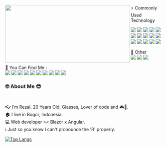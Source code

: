 <p>
  <img align="left" width="400" height="185" src="https://github-readme-stats.vercel.app/api?username=rezaldyabidin266&show_icons=true&hide_border=false&line_height=20&title_color=f69673&icon_color=1b93c9&show_owner=true"/>
   ⚡ Commonly Used Technology
    <p>
       <img src="https://img.shields.io/static/v1?style=for-the-badge&message=.NET&color=512BD4&logo=.NET&logoColor=FFFFFF&label="/>
         <img src="https://img.shields.io/static/v1?style=for-the-badge&message=Blazor&color=512BD4&logo=Blazor&logoColor=FFFFFF&label="/>
               <img src="https://img.shields.io/static/v1?style=for-the-badge&message=C+Sharp&color=239120&logo=C+Sharp&logoColor=FFFFFF&label="/>
                  <img src="https://img.shields.io/static/v1?style=for-the-badge&message=HTML5&color=E34F26&logo=HTML5&logoColor=FFFFFF&label="/>
            <img src="https://img.shields.io/static/v1?style=for-the-badge&message=Node.js&color=339933&logo=Node.js&logoColor=FFFFFF&label="/>
          <img src="https://img.shields.io/static/v1?style=for-the-badge&message=TypeScript&color=3178C6&logo=TypeScript&logoColor=FFFFFF&label="/>
      <img src="https://img.shields.io/static/v1?style=for-the-badge&message=Git&color=F05032&logo=Git&logoColor=FFFFFF&label="/>
            <img src="https://img.shields.io/static/v1?style=for-the-badge&message=CSS3&color=1572B6&logo=CSS3&logoColor=FFFFFF&label="/>
         <img src="https://img.shields.io/static/v1?style=for-the-badge&message=JavaScript&color=222222&logo=JavaScript&logoColor=F7DF1E&label="/>
          <img src="https://img.shields.io/static/v1?style=for-the-badge&message=Angular&color=DD0031&logo=Angular&logoColor=FFFFFF&label="/>
         <img src="https://img.shields.io/static/v1?style=for-the-badge&message=NuGet&color=004880&logo=NuGet&logoColor=FFFFFF&label="/>
      <img src="https://img.shields.io/static/v1?style=for-the-badge&message=npm&color=CB3837&logo=npm&logoColor=FFFFFF&label="/>
      <img src="https://img.shields.io/static/v1?style=for-the-badge&message=Bootstrap&color=7952B3&logo=Bootstrap&logoColor=FFFFFF&label="/>
        <img src="https://img.shields.io/static/v1?style=for-the-badge&message=DevExpress&color=FF7200&logo=DevExpress&logoColor=FFFFFF&label="/>
      <img src="https://img.shields.io/static/v1?style=for-the-badge&message=Swiper&color=6332F6&logo=Swiper&logoColor=FFFFFF&label=" />
    </p>
</p>

<p> 
  🍢 Other <br/>
    <img src="https://img.shields.io/static/v1?style=for-the-badge&message=Adobe+Photoshop&color=31A8FF&logo=Adobe+Photoshop&logoColor=FFFFFF&label=">
      <img src="https://img.shields.io/static/v1?style=for-the-badge&message=Canva&color=222222&logo=Canva&logoColor=00C4CC&label=">
    <img src="https://img.shields.io/static/v1?style=for-the-badge&message=Figma&color=F24E1E&logo=Figma&logoColor=FFFFFF&label=" />
</p>

<p>
  📣 You Can Find Me :<br/>
  <a href="mailto:rezaldy266@gmail.com"><img src="https://img.shields.io/badge/e‑mail-D14836.svg?style=for-the-badge&logo=GMail&logoColor=white"/></a>
  <a href="https://instagram.com/rezaldy266"><img src="https://img.shields.io/badge/instagram-E4405F.svg?style=for-the-badge&logo=instagram&logoColor=white"/></a>
  <a href="https://twitch.tv/rezaldy266"><img src="https://img.shields.io/badge/twitch-9146FF.svg?style=for-the-badge&logo=twitch&logoColor=white"/></a>
  <a href="https://twitter.com/rezaldy266"><img src="https://img.shields.io/badge/twitter-1DA1F2.svg?style=for-the-badge&logo=twitter&logoColor=white"/></a>
  <a href="https://rezaldy266.blogspot.com/"><img src="https://img.shields.io/static/v1?style=for-the-badge&message=Blogger&color=FF5722&logo=Blogger&logoColor=FFFFFF&label="/></a>
  <a href="https://github.com/rezaldyabidin266"><img src="https://img.shields.io/static/v1?style=for-the-badge&message=GitHub&color=181717&logo=GitHub&logoColor=FFFFFF&label="/></a>
  <a href="https://www.linkedin.com/in/rezaldy-abidin-5698b7219/"><img src="https://img.shields.io/static/v1?style=for-the-badge&message=LinkedIn&color=0A66C2&logo=LinkedIn&logoColor=FFFFFF&label="/></a>
  <a href="https://linktr.ee/rezaldy266"><img src="https://img.shields.io/static/v1?style=for-the-badge&message=Linktree&color=222222&logo=Linktree&logoColor=39E09B&label="/></a>
  <a href="https://www.youtube.com/channel/UCs07wlIYUmPzd_4JMnKlbxg"><img src="https://img.shields.io/static/v1?style=for-the-badge&message=YouTube&color=FF0000&logo=YouTube&logoColor=FFFFFF&label="/></a>
  <a href=""><img src="https://img.shields.io/static/v1?style=for-the-badge&message=Discord&color=5865F2&logo=Discord&logoColor=FFFFFF&label="/></a>
</p>

<h3>🤓 About Me 😎</h3></br>
<p>👓 I'm Rezal. 20 Years Old, Glasses, Lover of code and 🎮🔫.<br/>
   🏠 I live in Bogor, Indonesia.<br/>
   💻 Web developer >< Blazor x Angular.<br/>
   ℹ  Just so you know I can't pronounce the 'R' properly.<br/>
</p>

[![Top Langs](https://github-readme-stats.vercel.app/api/top-langs/?username=rezaldyabidin266&layout=compact)](https://github.com/anuraghazra/github-readme-stats)
